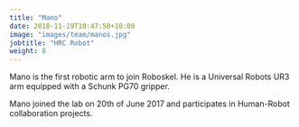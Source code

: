 ```yaml
---
title: "Mano"
date: 2018-11-19T10:47:58+10:00
image: "images/team/manos.jpg"
jobtitle: "HRC Robot"
weight: 8
---
```


Mano is the first robotic arm to join Roboskel. He is a Universal Robots UR3 arm equipped with a Schunk PG70 gripper.

Mano joined the lab on 20th of June 2017 and participates in Human-Robot collaboration projects.
